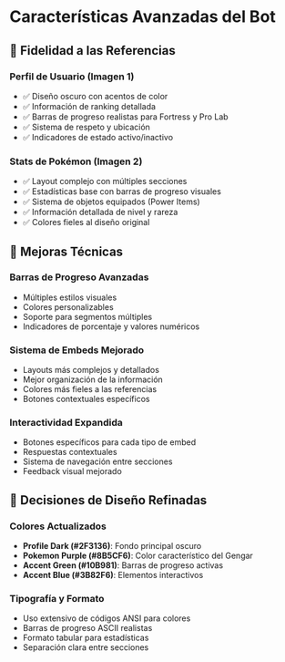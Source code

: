 # Características Avanzadas del Bot

## 🎯 Fidelidad a las Referencias

### Perfil de Usuario (Imagen 1)
- ✅ Diseño oscuro con acentos de color
- ✅ Información de ranking detallada
- ✅ Barras de progreso realistas para Fortress y Pro Lab
- ✅ Sistema de respeto y ubicación
- ✅ Indicadores de estado activo/inactivo

### Stats de Pokémon (Imagen 2)
- ✅ Layout complejo con múltiples secciones
- ✅ Estadísticas base con barras de progreso visuales
- ✅ Sistema de objetos equipados (Power Items)
- ✅ Información detallada de nivel y rareza
- ✅ Colores fieles al diseño original

## 🔧 Mejoras Técnicas

### Barras de Progreso Avanzadas
- Múltiples estilos visuales
- Colores personalizables
- Soporte para segmentos múltiples
- Indicadores de porcentaje y valores numéricos

### Sistema de Embeds Mejorado
- Layouts más complejos y detallados
- Mejor organización de la información
- Colores más fieles a las referencias
- Botones contextuales específicos

### Interactividad Expandida
- Botones específicos para cada tipo de embed
- Respuestas contextuales
- Sistema de navegación entre secciones
- Feedback visual mejorado

## 🎨 Decisiones de Diseño Refinadas

### Colores Actualizados
- **Profile Dark (#2F3136)**: Fondo principal oscuro
- **Pokemon Purple (#8B5CF6)**: Color característico del Gengar
- **Accent Green (#10B981)**: Barras de progreso activas
- **Accent Blue (#3B82F6)**: Elementos interactivos

### Tipografía y Formato
- Uso extensivo de códigos ANSI para colores
- Barras de progreso ASCII realistas
- Formato tabular para estadísticas
- Separación clara entre secciones
